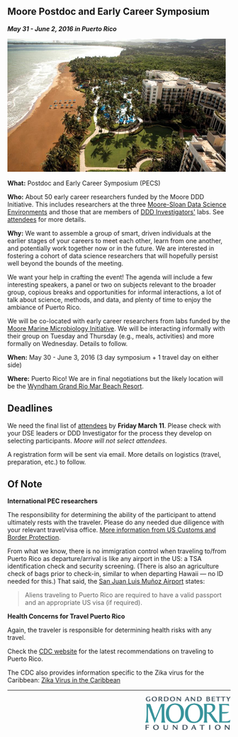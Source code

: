 ## Moore Postdoc and Early Career Symposium

**_May 31 - June 2, 2016 in Puerto Rico_**

<a href="http://www.wyndhamriomar.com/"><img src="https://github.com/DDD-Moore/early-career-puertorico/raw/master/hotel.jpg" height="300"></a>

**What:** Postdoc and Early Career Symposium (PECS)

**Who:** About 50 early career researchers funded by the Moore DDD Initiative. This includes researchers at the three [Moore-Sloan Data Science Environments](http://msdse.org) and those that are members of [DDD Investigators'](https://www.moore.org/programs/science/data-driven-discovery/investigators) labs. See [attendees](https://github.com/DDD-Moore/early-career-puertorico/blob/master/attendees.md) for more details.

**Why:** We want to assemble a group of smart, driven individuals at the earlier stages of your careers to meet each other, learn from one another, and potentially work together now or in the future. We are interested in fostering a cohort of data science researchers that will hopefully persist well beyond the bounds of the meeting. 

We want your help in crafting the event! The agenda will include a few interesting speakers, a panel or two on subjects relevant to the broader group, copious breaks and opportunities for informal interactions, a lot of talk about science, methods, and data, and plenty of time to enjoy the ambiance of Puerto Rico.

We will be co-located with early career researchers from labs funded by the [Moore Marine Microbiology Initiative](https://www.moore.org/programs/science/marine-microbiology-initiative). We will be interacting informally with their group on Tuesday and Thursday (e.g., meals, activities) and more formally on Wednesday. Details to follow.

**When:** May 30 - June 3, 2016 (3 day symposium + 1 travel day on either side)

**Where:** Puerto Rico! We are in final negotiations but the likely location will be the [Wyndham Grand Rio Mar Beach Resort](http://www.wyndhamriomar.com/).

## Deadlines

We need the final list of [attendees](https://github.com/DDD-Moore/early-career-puertorico/blob/master/attendees.md) by **Friday March 11**.  Please check with your DSE leaders or DDD Investigator for the process they develop on selecting participants.  *Moore will not select attendees.*

A registration form will be sent via email. More details on logistics (travel, preparation, etc.) to follow.

## Of Note

**International PEC researchers**

The responsibility for determining the ability of the participant to attend ultimately rests with the traveler. Please do any needed due diligence with your relevant travel/visa office. [More information from US Customs and Border Protection](https://help.cbp.gov/app/answers/detail/a_id/980/~/needing-a-passport-to-enter-the-united-states-from-u.s.-territories).

From what we know, there is no immigration control when traveling to/from Puerto Rico as departure/arrival is like any airport in the US: a TSA identification check and security screening. (There is also an agriculture check of bags prior to check-in, similar to when departing Hawaii — no ID needed for this.) That said, the [San Juan Luis Muñoz Airport](http://www.san-juan-airport.com/) states:

> Aliens traveling to Puerto Rico are required to have a valid passport and an appropriate US visa (if required).


**Health Concerns for Travel Puerto Rico**

Again, the traveler is responsible for determining health risks with any travel.

Check the [CDC website](http://wwwnc.cdc.gov/travel/destinations/traveler/none/puerto-rico) for the latest recommendations on traveling to Puerto Rico.

The CDC also provides information specific to the Zika virus for the Caribbean: [Zika Virus in the Caribbean](http://wwwnc.cdc.gov/travel/notices/alert/zika-virus-caribbean)

---
<a href="http://www.moore.org"><img src="https://github.com/DDD-Moore/early-career-puertorico/raw/master/moore-logo-color.png" align="right" height="75"></a>
